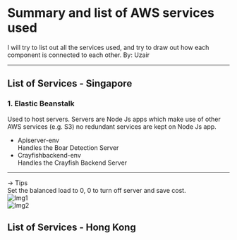 # Summary and list of AWS services used

I will try to list out all the services used, and try to draw out how each component is connected to each other.
By: Uzair

---

## List of Services - Singapore

### 1. Elastic Beanstalk

Used to host servers. Servers are Node Js apps which make use of other AWS services \(e.g. S3\) no redundant services are kept on Node Js app.

- Apiserver-env  
  Handles the Boar Detection Server
- Crayfishbackend-env  
  Handles the Crayfish Backend Server

---

-> Tips  
Set the balanced load to 0, 0 to turn off server and save cost.  
![Img1](Mojo/Images/1.1.png)  
![Img2](Mojo/Images/1.2.png)

## List of Services - Hong Kong
